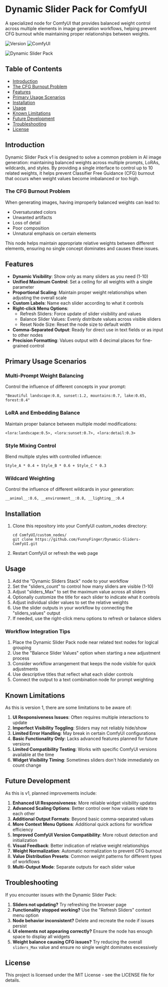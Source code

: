 # Dynamic Slider Pack for ComfyUI

A specialized node for ComfyUI that provides balanced weight control across multiple elements in image generation workflows, helping prevent CFG burnout while maintaining proper relationships between weights.

![Version](https://img.shields.io/badge/version-1.0-blue)
![ComfyUI](https://img.shields.io/badge/ComfyUI-compatible-green)

![Dynamic Slider Pack](https://i.imgur.com/placeholder.png)

## Table of Contents
- [Introduction](#introduction)
- [The CFG Burnout Problem](#the-cfg-burnout-problem)
- [Features](#features)
- [Primary Usage Scenarios](#primary-usage-scenarios)
- [Installation](#installation)
- [Usage](#usage)
- [Known Limitations](#known-limitations)
- [Future Development](#future-development)
- [Troubleshooting](#troubleshooting)
- [License](#license)

## Introduction

Dynamic Slider Pack v1 is designed to solve a common problem in AI image generation: maintaining balanced weights across multiple prompts, LoRAs, wildcards, and styles. By providing a single interface to control up to 10 related weights, it helps prevent Classifier Free Guidance (CFG) burnout that occurs when weight values become imbalanced or too high.

### The CFG Burnout Problem

When generating images, having improperly balanced weights can lead to:
- Oversaturated colors
- Unwanted artifacts
- Loss of detail
- Poor composition
- Unnatural emphasis on certain elements

This node helps maintain appropriate relative weights between different elements, ensuring no single concept dominates and causes these issues.

## Features

- **Dynamic Visibility**: Show only as many sliders as you need (1-10)
- **Unified Maximum Control**: Set a ceiling for all weights with a single parameter
- **Proportional Scaling**: Maintain proper weight relationships when adjusting the overall scale
- **Custom Labels**: Name each slider according to what it controls
- **Right-click Menu Options**:
  - Refresh Sliders: Force update of slider visibility and values
  - Balance Slider Values: Evenly distribute values across visible sliders
  - Reset Node Size: Reset the node size to default width
- **Comma-Separated Output**: Ready for direct use in text fields or as input to other nodes
- **Precision Formatting**: Values output with 4 decimal places for fine-grained control

## Primary Usage Scenarios

### Multi-Prompt Weight Balancing

Control the influence of different concepts in your prompt:

    "Beautiful landscape:0.8, sunset:1.2, mountains:0.7, lake:0.65, forest:0.4"

### LoRA and Embedding Balance

Maintain proper balance between multiple model modifications:

    <lora:landscape:0.5>, <lora:sunset:0.7>, <lora:detail:0.3>

### Style Mixing Control

Blend multiple styles with controlled influence:

    Style_A * 0.4 + Style_B * 0.6 + Style_C * 0.3

### Wildcard Weighting

Control the influence of different wildcards in your generation:

    __animal__:0.6, __environment__:0.8, __lighting__:0.4

## Installation

1. Clone this repository into your ComfyUI custom_nodes directory:

       cd ComfyUI/custom_nodes/
       git clone https://github.com/FunnyFinger/Dynamic-Sliders-ComfyUI.git

2. Restart ComfyUI or refresh the web page

## Usage

1. Add the "Dynamic Sliders Stack" node to your workflow
2. Set the "sliders_count" to control how many sliders are visible (1-10)
3. Adjust "sliders_Max" to set the maximum value across all sliders
4. Optionally customize the title for each slider to indicate what it controls
5. Adjust individual slider values to set the relative weights
6. Use the slider outputs in your workflow by connecting the "sliders_values" output
7. If needed, use the right-click menu options to refresh or balance sliders

### Workflow Integration Tips

1. Place the Dynamic Slider Pack node near related text nodes for logical grouping
2. Use the "Balance Slider Values" option when starting a new adjustment process
3. Consider workflow arrangement that keeps the node visible for quick adjustments
4. Use descriptive titles that reflect what each slider controls
5. Connect the output to a text combination node for prompt weighting

## Known Limitations

As this is version 1, there are some limitations to be aware of:

1. **UI Responsiveness Issues**: Often requires multiple interactions to update
2. **Imperfect Visibility Toggling**: Sliders may not reliably hide/show
3. **Limited Error Handling**: May break in certain ComfyUI configurations
4. **Basic Functionality Only**: Lacks advanced features planned for future versions
5. **Limited Compatibility Testing**: Works with specific ComfyUI versions available at the time
6. **Widget Visibility Timing**: Sometimes sliders don't hide immediately on count change

## Future Development

As this is v1, planned improvements include:

1. **Enhanced UI Responsiveness**: More reliable widget visibility updates
2. **Advanced Scaling Options**: Better control over how values relate to each other
3. **Additional Output Formats**: Beyond basic comma-separated values
4. **More Context Menu Options**: Additional quick actions for workflow efficiency
5. **Improved ComfyUI Version Compatibility**: More robust detection and initialization
6. **Visual Feedback**: Better indication of relative weight relationships
7. **Weight Normalization**: Automatic normalization to prevent CFG burnout
8. **Value Distribution Presets**: Common weight patterns for different types of workflows
9. **Multi-Output Mode**: Separate outputs for each slider value

## Troubleshooting

If you encounter issues with the Dynamic Slider Pack:

1. **Sliders not updating?** Try refreshing the browser page
2. **Functionality stopped working?** Use the "Refresh Sliders" context menu option
3. **Node behavior inconsistent?** Delete and recreate the node if issues persist
4. **UI elements not appearing correctly?** Ensure the node has enough space to display all widgets
5. **Weight balance causing CFG issues?** Try reducing the overall `sliders_Max` value and ensure no single weight dominates excessively

## License

This project is licensed under the MIT License - see the LICENSE file for details.
